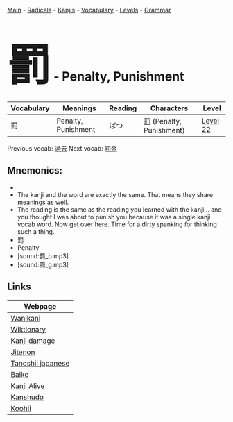 <style> bigfont {font-size: 100px}</style>
[Main](../README.md) -
[Radicals](../radicals.md) -
[Kanjis](../kanjis.md) -
[Vocabulary](../vocabulary.md) -
[Levels](../levels.md) -
[Grammar](../grammar.md)
# <bigfont> 罰</bigfont> - Penalty, Punishment 

| Vocabulary | Meanings | Reading | Characters | Level |
| --- | --- | --- | --- | --- |
| 罰 | Penalty, Punishment | ばつ |  [罰](../kanjis/罰.md) (Penalty, Punishment) | [Level 22](../levels/wk_level22.md) |

Previous vocab: [過去](過去.md) Next vocab: [罰金](罰金.md) 

## Mnemonics:

* 
* The kanji and the word are exactly the same. That means they share meanings as well.
* The reading is the same as the reading you learned with the kanji... and you thought I was about to punish you because it was a single kanji vocab word. Now get over here. Time for a dirty spanking for thinking such a thing.
* 罰
* Penalty
* [sound:罰_b.mp3]
* [sound:罰_g.mp3]


## Links 

| Webpage |
| --- |
| [Wanikani          ](https://www.wanikani.com/kanji/罰) |
| [Wiktionary        ](https://en.wiktionary.org/wiki/罰) |
| [Kanji damage      ](http://www.kanjidamage.com/kanji/search?utf8=✓&q=罰) |
| [Jitenon           ](https://jitenon.com/kanji/罰) |
| [Tanoshii japanese ](https://www.tanoshiijapanese.com/dictionary/kanji.cfm?k=罰) |
| [Baike             ](https://baike.baidu.com/item/罰) |
| [Kanji Alive       ](https://app.kanjialive.com/罰) |
| [Kanshudo          ](https://www.kanshudo.com/searchmn?q=罰) |
| [Koohii            ](https://kanji.koohii.com/study/kanji/罰) |
